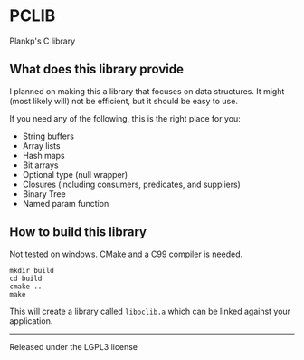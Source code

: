 # PCLIB

Plankp's C library

## What does this library provide

I planned on making this a library that focuses on data structures.
It might (most likely will) not be efficient, but it should be easy to use.

If you need any of the following, this is the right place for you:

*  String buffers
*  Array lists
*  Hash maps
*  Bit arrays
*  Optional type (null wrapper)
*  Closures (including consumers, predicates, and suppliers)
*  Binary Tree
*  Named param function

## How to build this library

Not tested on windows. CMake and a C99 compiler is needed.

```
mkdir build
cd build
cmake ..
make
```

This will create a library called `libpclib.a` which can be linked against your application.

------

Released under the LGPL3 license
